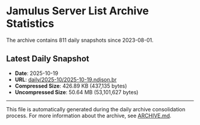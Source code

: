 # Jamulus Server List Archive Statistics

The archive contains 811 daily snapshots since 2023-08-01.

## Latest Daily Snapshot

- **Date**: 2025-10-19
- **URL**: [daily/2025-10/2025-10-19.ndjson.br](https://jamulus-archive.ap-south-1.linodeobjects.com/main/daily/2025-10/2025-10-19.ndjson.br)
- **Compressed Size**: 426.89 KB (437,135 bytes)
- **Uncompressed Size**: 50.64 MB (53,101,627 bytes)

---

This file is automatically generated during the daily archive consolidation process.
For more information about the archive, see [ARCHIVE.md](ARCHIVE.md).
